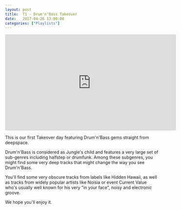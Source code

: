 ```yaml
---
layout: post
title:  T1 - Drum'n'Bass Takeover
date:   2017-04-26 13:00:00
categories: ["Playlists"]
---
```


<iframe width="560" height="315" src="https://www.youtube.com/embed/videoseries?list=PLXG1UxdN3qL8BLQXqPajGaMvPh5mvcCKP" frameborder="0" allowfullscreen></iframe>

This is our first Takeover day featuring Drum'n'Bass gems straight from deepspace.

Drum'n'Bass is considered as Jungle's child and features a very large set of sub-genres including halfstep or drumfunk. Among these subgenres, you might find some very deep tracks that might change the way you see Drum'n'Bass.

You'll find some very obscure tracks from labels like Hidden Hawaii, as well as tracks from widely popular artists like Noisia or event Current Value who's usually well known for his very "in your face", noisy and electronic groove.

We hope you'll enjoy it.